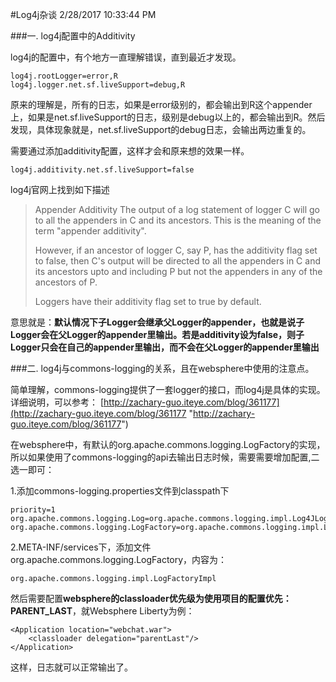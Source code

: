 #Log4j杂谈
2/28/2017 10:33:44 PM 

###一. log4j配置中的Additivity

log4j的配置中，有个地方一直理解错误，直到最近才发现。

    log4j.rootLogger=error,R
	log4j.logger.net.sf.liveSupport=debug,R

原来的理解是，所有的日志，如果是error级别的，都会输出到R这个appender上，如果是net.sf.liveSupport的日志，级别是debug以上的，都会输出到R。然后发现，具体现象就是，net.sf.liveSupport的debug日志，会输出两边重复的。

需要通过添加additivity配置，这样才会和原来想的效果一样。

	log4j.additivity.net.sf.liveSupport=false

log4j官网上找到如下描述

> Appender Additivity
> The output of a log statement of logger C will go to all the appenders in C and its ancestors. This is the meaning of the term "appender additivity".
> 
> However, if an ancestor of logger C, say P, has the additivity flag set to false, then C's output will be directed to all the appenders in C and its ancestors upto and including P but not the appenders in any of the ancestors of P.
> 
> Loggers have their additivity flag set to true by default.

意思就是：**默认情况下子Logger会继承父Logger的appender，也就是说子Logger会在父Logger的appender里输出。若是additivity设为false，则子Logger只会在自己的appender里输出，而不会在父Logger的appender里输出**

###二. log4j与commons-logging的关系，且在websphere中使用的注意点。

简单理解，commons-logging提供了一套logger的接口，而log4j是具体的实现。详细说明，可以参考：
[http://zachary-guo.iteye.com/blog/361177](http://zachary-guo.iteye.com/blog/361177 "http://zachary-guo.iteye.com/blog/361177")

在websphere中，有默认的org.apache.commons.logging.LogFactory的实现，所以如果使用了commons-logging的api去输出日志时候，需要需要增加配置,二选一即可：

1.添加commons-logging.properties文件到classpath下

	priority=1
	org.apache.commons.logging.Log=org.apache.commons.logging.impl.Log4JLogger
	org.apache.commons.logging.LogFactory=org.apache.commons.logging.impl.LogFactoryImpl

2.META-INF/services下，添加文件org.apache.commons.logging.LogFactory，内容为：

	org.apache.commons.logging.impl.LogFactoryImpl

然后需要配置**websphere的classloader优先级为使用项目的配置优先：PARENT_LAST**，就Websphere Liberty为例：
 
	<Application location="webchat.war">
    	<classloader delegation="parentLast"/>
	</Application>

这样，日志就可以正常输出了。